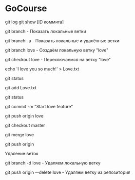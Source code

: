 # GoCourse
git log
git show [ID коммита]

git branch - Показать локальные ветки

git branch -a - Показать локальные и удалённые ветки

git branch love - Создаём локальную ветку "love"

git checkout love - Переключаемся на ветку "love"

echo 'I love you so much!' > Love.txt

git status

git add Love.txt

git status

git commit -m "Start love feature"

git push origin love

git checkout master

git merge love

git push origin


Удаление веток

git branch -d love - Удаляем локальную ветку

git push origin --delete love - Удаляем ветку из репозитория

